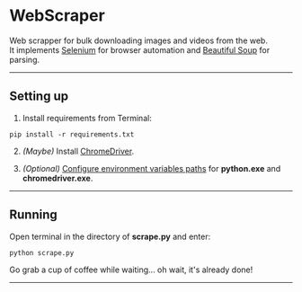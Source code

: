 # WebScraper
Web scrapper for bulk downloading images and videos from the web.</br>
It implements [Selenium](https://www.seleniumhq.org/) for browser automation and [Beautiful Soup](https://www.crummy.com/software/BeautifulSoup/bs4/doc/) for parsing.

---

## Setting up

1. Install requirements from Terminal:
```
pip install -r requirements.txt
```

2. *(Maybe)* Install [ChromeDriver](https://sites.google.com/a/chromium.org/chromedriver/downloads).

3. *(Optional)* [Configure environment variables paths](https://www.java.com/en/download/help/path.xml) for **python.exe** and **chromedriver.exe**.

---

## Running

Open terminal in the directory of **scrape.py** and enter:
```
python scrape.py
```
Go grab a cup of coffee while waiting... oh wait, it's already done!

---


